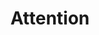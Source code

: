 ---
types: "word"

title: "Attention"

categories: ['']

tags: ['Attention']

arabic: ['التركيز']

publishers: ['خوارزميات الذكاء الاصطناعي في تحليل النص العربي']

types: "word"

slug: ""
---